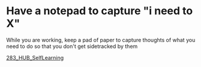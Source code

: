 # Have a notepad to capture "i need to X"

While you are working, keep a pad of paper to capture thoughts of what you need to do so that you don't get sidetracked by them

[283_HUB_SelfLearning](283_HUB_SelfLearning.md)
